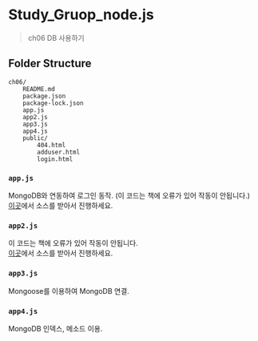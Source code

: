 # Study_Gruop_node.js

> ch06 DB 사용하기

## Folder Structure

```
ch06/
	README.md
	package.json
	package-lock.json
	app.js
	app2.js
	app3.js
	app4.js
	public/
		404.html
		adduser.html
		login.html
```

### `app.js`
MongoDB와 연동하여 로그인 동작. (이 코드는 책에 오류가 있어 작동이 안됩니다.) <br>
[이곳](http://www.easyspub.co.kr/20_Menu/BookView/127/PUB)에서 소스를 받아서 진행하세요.

### `app2.js`
이 코드는 책에 오류가 있어 작동이 안됩니다. <br>
[이곳](http://www.easyspub.co.kr/20_Menu/BookView/127/PUB)에서 소스를 받아서 진행하세요.

### `app3.js`
Mongoose를 이용하여 MongoDB 연결.

### `app4.js`
MongoDB 인덱스, 메소드 이용.